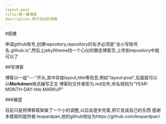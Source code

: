 ```yaml
---
layout:post
title:第一篇博客
description:用于测试的博客
---
```


#搭建

申请github账号,创建repository,repository的名字必须是"全小写账号名.github.io",然后上jekylltheme找一个心仪的静态博客页,上传到repository中就可以了

##写博客

博客以一组"---"开头,其中存放layout,title等信息,例如"layout:post",后面就可以以**Markdown**格式编写正文  博客的文件类型为.md文件,命名规则为"YEAR-MONTH-DAY-title.MARKUP"


###展望

目前只是把博客框架做了一个小的调整,以后会逐步完善,把它变成自己的东西  感谢本框架的提供者:leopardpan,他的github地址为https://github.com/leopardpan/